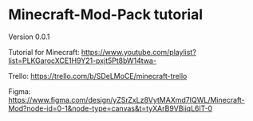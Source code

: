 # Minecraft-Mod-Pack tutorial

Version 0.0.1

Tutorial for Minecraft:
  https://www.youtube.com/playlist?list=PLKGarocXCE1H9Y21-pxjt5Pt8bW14twa-

Trello:
  https://trello.com/b/SDeLMoCE/minecraft-trello

Figma:
  https://www.figma.com/design/yZSrZxLz8VytMAXmd7IQWL/Minecraft-Mod?node-id=0-1&node-type=canvas&t=tyXArB9VBiiqL6lT-0

  
